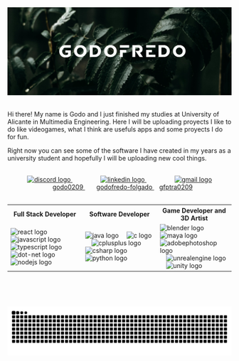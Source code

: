 <div align="center">
  <img stype="height:300px; width:100%; object-fit:cover" src="https://github.com/godo0209/Godofredo/blob/main/cover.png"  />
</div>



<br clear="both">

<p align="left">Hi there! My name is Godo and I just finished my studies at University of Alicante in Multimedia Engineering. Here I will be uploading proyects I like to do like videogames, what I think are usefuls apps and some proyects I do for fun.</p>

<p align="left">Right now you can see some of the software I have created in my years as a university student and hopefully I will be uploading new cool things.</p>

<br clear="both">

<div align="center">
  <a href="https://discordapp.com/users/godo0209" target="_blank">
    <img src="https://raw.githubusercontent.com/maurodesouza/profile-readme-generator/master/src/assets/icons/social/discord/default.svg" width="47" alt="discord logo"  />
  </a>
  &nbsp;&nbsp;&nbsp;&nbsp;&nbsp;&nbsp;&nbsp;&nbsp;&nbsp;&nbsp;&nbsp;&nbsp;&nbsp;
  &nbsp;
  <a href="https://www.linkedin.com/in/godofredo-folgado/" target="_blank">
    <img src="https://raw.githubusercontent.com/maurodesouza/profile-readme-generator/master/src/assets/icons/social/linkedin/default.svg" width="47" alt="linkedin logo"  />
  </a>
  &nbsp;&nbsp;&nbsp;&nbsp;&nbsp;&nbsp;&nbsp;&nbsp;&nbsp;&nbsp;&nbsp;&nbsp;&nbsp;
  &nbsp;
  <a href="mailto:gfptra0209@gmail.com" target="_blank">
    <img src="https://raw.githubusercontent.com/maurodesouza/profile-readme-generator/master/src/assets/icons/social/gmail/default.svg" width="47" alt="gmail logo"  />
  </a>
</div>
<div align="center">
  <a href="https://discordapp.com/users/godo0209" target="_blank" style="margin:1em;">
    godo0209
  </a>
  &nbsp;&nbsp;
  <a href="https://www.linkedin.com/in/godofredo-folgado/" target="_blank">
    godofredo-folgado
  </a>
  &nbsp;&nbsp;
  <a href="mailto:gfptra0209@gmail.com" target="_blank">
  gfptra0209
  </a>
</div>


<br clear="both">

<div width="100%" align="center">
<table width="100%">
  <tr>
    <th align="center">Full Stack Developer</th>
    <th align="center">Software Developer</th>
    <th align="center">Game Developer and 3D Artist</th>
  </tr>

  <td width="33%">
    <div align="left">
      <img src="https://skillicons.dev/icons?i=react"  alt="react logo"  />
      <img width="10" />
      <img src="https://skillicons.dev/icons?i=js"  alt="javascript logo"  />
      <img width="10" />
      <img src="https://skillicons.dev/icons?i=ts"  alt="typescript logo"  />
      <img width="10" />
      <img src="https://skillicons.dev/icons?i=dotnet"  alt="dot-net logo"  />     
      <img width="10" />
      <img src="https://skillicons.dev/icons?i=nodejs"  alt="nodejs logo"  />
    </div>
  </td>
  <td width="33%">
    <div align="left">
      <img src="https://skillicons.dev/icons?i=java"  alt="java logo"  />
      <img width="10" />
      <img src="https://skillicons.dev/icons?i=c"  alt="c logo"  />
      <img width="10" />
      <img src="https://skillicons.dev/icons?i=cpp"  alt="cplusplus logo"  />
      <img width="10" />
      <img src="https://skillicons.dev/icons?i=cs"  alt="csharp logo"  />
      <img width="10" />
      <img src="https://skillicons.dev/icons?i=py"  alt="python logo"  />
    </div>
    
  </td>
  <td width="33%">
    <div>
      <img src="https://skillicons.dev/icons?i=blender"  alt="blender logo"  />
      <img width="10" />
      <img src="https://cdn.jsdelivr.net/gh/devicons/devicon/icons/maya/maya-original.svg" width="48" alt="maya logo"  />
      <img width="10" />
      <img src="https://skillicons.dev/icons?i=ps"  alt="adobephotoshop logo"  />
      <img width="10" />
      <img src="https://skillicons.dev/icons?i=unreal"  alt="unrealengine logo"  />
      <img width="10" />
      <img src="https://skillicons.dev/icons?i=unity"  alt="unity logo"  />
    </div>
  </td>
</table>
</div>

###

<br clear="both">

###

<br clear="both">

<img src="https://raw.githubusercontent.com/godo0209/godo0209/output/snake.svg" alt="Snake animation" />
